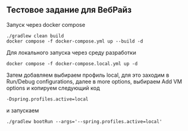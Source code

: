 ## Тестовое задание для ВебРайз
Запуск через docker compose 
```
./gradlew clean build
docker compose -f docker-compose.yml up --build -d
```
Для локального запуска через среду разработки
```
docker compose -f docker-compose.local.yml up -d
```
Затем добавляем выбираем профиль local, для это заходим в Run/Debug configurations, далее в more options, выбираем Add VM options и копируем следующий код
```
-Dspring.profiles.active=local
```
и запускаем
```
./gradlew bootRun --args='--spring.profiles.active=local'
```